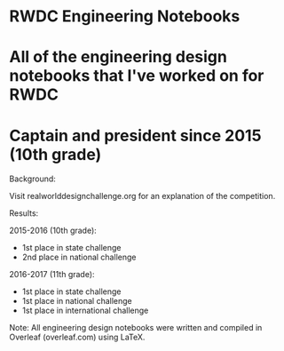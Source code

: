 # RWDC Engineering Notebooks
# All of the engineering design notebooks that I've worked on for RWDC
# Captain and president since 2015 (10th grade)

Background:

Visit realworlddesignchallenge.org for an explanation of the competition.

Results:

2015-2016 (10th grade):
- 1st place in state challenge
- 2nd place in national challenge

2016-2017 (11th grade):
- 1st place in state challenge
- 1st place in national challenge
- 1st place in international challenge

Note: All engineering design notebooks were written and compiled in Overleaf (overleaf.com) using LaTeX.

